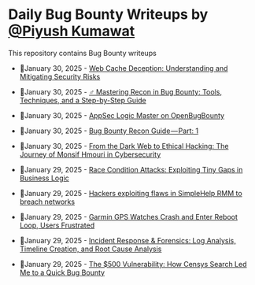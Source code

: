 # Daily Bug Bounty Writeups by [@Piyush Kumawat](https://twitter.com/piyush_supiy) 
This repository contains Bug Bounty writeups

<!-- BLOG-POST-LIST:START -->
 - 💯January 30, 2025 - [Web Cache Deception: Understanding and Mitigating Security Risks](https://0xkratos.medium.com/web-cache-deception-understanding-and-mitigating-security-risks-c35b79963a49?source=rss------bug_bounty-5) 

 - 💯January 30, 2025 - [️‍♂️ Mastering Recon in Bug Bounty: Tools, Techniques, and a Step-by-Step Guide](https://medium.com/@zoningxtr/%EF%B8%8F-%EF%B8%8F-mastering-recon-in-bug-bounty-tools-techniques-and-a-step-by-step-guide-d27345269a5e?source=rss------bug_bounty-5) 

 - 💯January 30, 2025 - [AppSec Logic Master on OpenBugBounty](https://medium.com/mr-plan-publication/appsec-logic-master-on-openbugbounty-5fe67f4cd07a?source=rss------bug_bounty-5) 

 - 💯January 30, 2025 - [Bug Bounty Recon Guide — Part: 1](https://aimasterprompt.medium.com/bug-bounty-recon-guide-part-1-0927e7df82ef?source=rss------bug_bounty-5) 

 - 💯January 30, 2025 - [From the Dark Web to Ethical Hacking: The Journey of Monsif Hmouri in Cybersecurity](https://monsifhmouri.medium.com/from-the-dark-web-to-ethical-hacking-the-journey-of-monsif-hmouri-in-cybersecurity-db0f5056b044?source=rss------bug_bounty-5) 

 - 💯January 29, 2025 - [Race Condition Attacks: Exploiting Tiny Gaps in Business Logic](https://medium.com/@HackerNasr/race-condition-attacks-exploiting-tiny-gaps-in-business-logic-c2589b9ac2e7?source=rss------bug_bounty-5) 

 - 💯January 29, 2025 - [Hackers exploiting flaws in SimpleHelp RMM to breach networks](https://medium.com/@wiretor/hackers-exploiting-flaws-in-simplehelp-rmm-to-breach-networks-d923ec39b353?source=rss------bug_bounty-5) 

 - 💯January 29, 2025 - [Garmin GPS Watches Crash and Enter Reboot Loop, Users Frustrated](https://medium.com/@wiretor/garmin-gps-watches-crash-and-enter-reboot-loop-users-frustrated-d1b60092a1bb?source=rss------bug_bounty-5) 

 - 💯January 29, 2025 - [Incident Response &amp; Forensics: Log Analysis, Timeline Creation, and Root Cause Analysis](https://medium.com/@paritoshblogs/incident-response-forensics-log-analysis-timeline-creation-and-root-cause-analysis-95085ab1fc49?source=rss------bug_bounty-5) 

 - 💯January 29, 2025 - [The $500 Vulnerability: How Censys Search Led Me to a Quick Bug Bounty](https://medium.com/@hacker_might/the-500-vulnerability-how-censys-search-led-me-to-a-quick-bug-bounty-afabeec7a176?source=rss------bug_bounty-5) 
<!-- BLOG-POST-LIST:END -->
